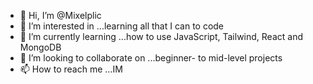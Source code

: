 - 👋 Hi, I’m @Mixelplic
- 👀 I’m interested in ...learning all that I can to code
- 🌱 I’m currently learning ...how to use JavaScript, Tailwind, React and MongoDB
- 💞️ I’m looking to collaborate on ...beginner- to mid-level projects
- 📫 How to reach me ...IM

<!---
Mixelplic/Mixelplic is a ✨ special ✨ repository because its `README.md` (this file) appears on your GitHub profile.
You can click the Preview link to take a look at your changes.
--->
